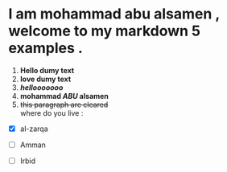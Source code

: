 # I am mohammad abu alsamen , welcome to my markdown 5 examples .
1. **Hello dumy text**
2. **love dumy text**
3. ***hellooooooo***
4. **mohammad _ABU_ alsamen**
5. ~~this paragraph are cleared~~	
where do you live :
- [x] al-zarqa
- [ ] Amman
- [ ] Irbid


